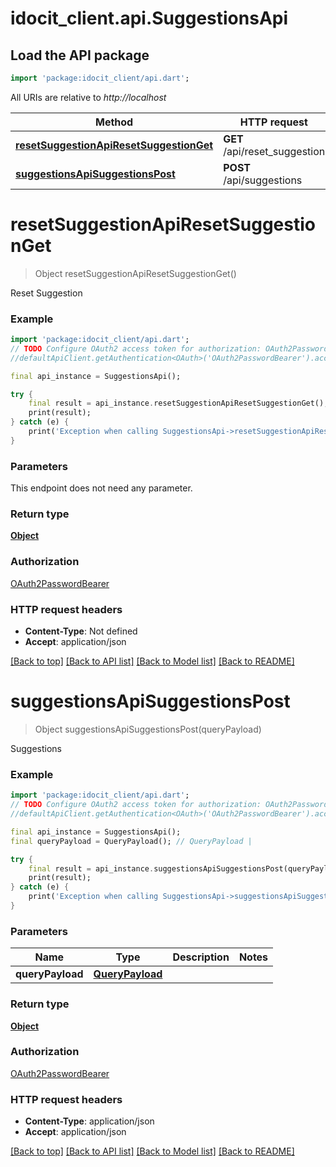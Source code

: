 # idocit_client.api.SuggestionsApi

## Load the API package
```dart
import 'package:idocit_client/api.dart';
```

All URIs are relative to *http://localhost*

Method | HTTP request | Description
------------- | ------------- | -------------
[**resetSuggestionApiResetSuggestionGet**](SuggestionsApi.md#resetsuggestionapiresetsuggestionget) | **GET** /api/reset_suggestion | Reset Suggestion
[**suggestionsApiSuggestionsPost**](SuggestionsApi.md#suggestionsapisuggestionspost) | **POST** /api/suggestions | Suggestions


# **resetSuggestionApiResetSuggestionGet**
> Object resetSuggestionApiResetSuggestionGet()

Reset Suggestion

### Example
```dart
import 'package:idocit_client/api.dart';
// TODO Configure OAuth2 access token for authorization: OAuth2PasswordBearer
//defaultApiClient.getAuthentication<OAuth>('OAuth2PasswordBearer').accessToken = 'YOUR_ACCESS_TOKEN';

final api_instance = SuggestionsApi();

try {
    final result = api_instance.resetSuggestionApiResetSuggestionGet();
    print(result);
} catch (e) {
    print('Exception when calling SuggestionsApi->resetSuggestionApiResetSuggestionGet: $e\n');
}
```

### Parameters
This endpoint does not need any parameter.

### Return type

[**Object**](Object.md)

### Authorization

[OAuth2PasswordBearer](../README.md#OAuth2PasswordBearer)

### HTTP request headers

 - **Content-Type**: Not defined
 - **Accept**: application/json

[[Back to top]](#) [[Back to API list]](../README.md#documentation-for-api-endpoints) [[Back to Model list]](../README.md#documentation-for-models) [[Back to README]](../README.md)

# **suggestionsApiSuggestionsPost**
> Object suggestionsApiSuggestionsPost(queryPayload)

Suggestions

### Example
```dart
import 'package:idocit_client/api.dart';
// TODO Configure OAuth2 access token for authorization: OAuth2PasswordBearer
//defaultApiClient.getAuthentication<OAuth>('OAuth2PasswordBearer').accessToken = 'YOUR_ACCESS_TOKEN';

final api_instance = SuggestionsApi();
final queryPayload = QueryPayload(); // QueryPayload | 

try {
    final result = api_instance.suggestionsApiSuggestionsPost(queryPayload);
    print(result);
} catch (e) {
    print('Exception when calling SuggestionsApi->suggestionsApiSuggestionsPost: $e\n');
}
```

### Parameters

Name | Type | Description  | Notes
------------- | ------------- | ------------- | -------------
 **queryPayload** | [**QueryPayload**](QueryPayload.md)|  | 

### Return type

[**Object**](Object.md)

### Authorization

[OAuth2PasswordBearer](../README.md#OAuth2PasswordBearer)

### HTTP request headers

 - **Content-Type**: application/json
 - **Accept**: application/json

[[Back to top]](#) [[Back to API list]](../README.md#documentation-for-api-endpoints) [[Back to Model list]](../README.md#documentation-for-models) [[Back to README]](../README.md)

